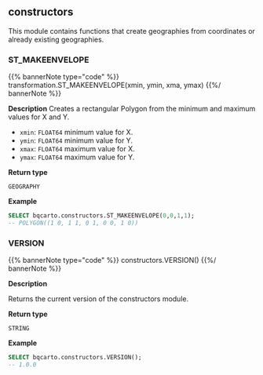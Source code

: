 ## constructors

<div class="badge core"></div>

This module contains functions that create geographies from coordinates or already existing geographies.

### ST_MAKEENVELOPE

{{% bannerNote type="code" %}}
transformation.ST_MAKEENVELOPE(xmin, ymin, xma, ymax)
{{%/ bannerNote %}}

**Description**
Creates a rectangular Polygon from the minimum and maximum values for X and Y.


* `xmin`: `FLOAT64` minimum value for X.
* `ymin`: `FLOAT64` minimum value for Y.
* `xmax`: `FLOAT64` maximum value for X.
* `ymax`: `FLOAT64` maximum value for Y.

**Return type**

`GEOGRAPHY`

**Example**

``` sql
SELECT bqcarto.constructors.ST_MAKEENVELOPE(0,0,1,1);
-- POLYGON((1 0, 1 1, 0 1, 0 0, 1 0)) 
```

### VERSION

{{% bannerNote type="code" %}}
constructors.VERSION()
{{%/ bannerNote %}}

**Description**

Returns the current version of the constructors module.

**Return type**

`STRING`

**Example**

```sql
SELECT bqcarto.constructors.VERSION();
-- 1.0.0
```